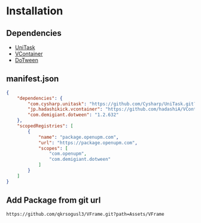 Installation
===

Dependencies
---

* [UniTask](https://github.com/Cysharp/UniTask)
* [VContainer](https://github.com/hadashiA/VContainer)
* [DoTween](https://openupm.com/packages/com.demigiant.dotween/)

manifest.json
---

```json
{
    "dependencies": {
        "com.cysharp.unitask": "https://github.com/Cysharp/UniTask.git?path=src/UniTask/Assets/Plugins/UniTask",
        "jp.hadashikick.vcontainer": "https://github.com/hadashiA/VContainer.git?path=VContainer/Assets/VContainer#1.11.0",
        "com.demigiant.dotween": "1.2.632"
    },
    "scopedRegistries": [
        {
            "name": "package.openupm.com",
            "url": "https://package.openupm.com",
            "scopes": [
                "com.openupm",
                "com.demigiant.dotween"
            ]
        }
    ]
}
```

Add Package from git url
---

```
https://github.com/qkrsogusl3/VFrame.git?path=Assets/VFrame
```



